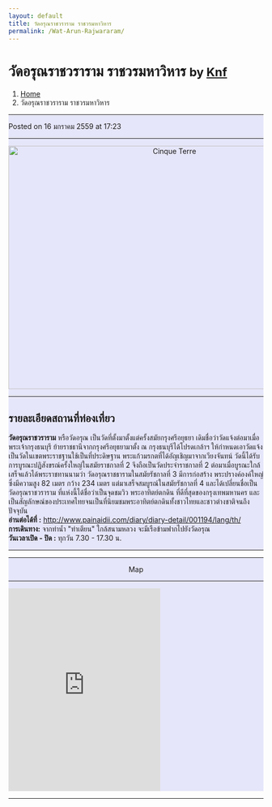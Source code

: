 ```yaml
---
layout: default
title: วัดอรุณราชวราราม ราชวรมหาวิหาร
permalink: /Wat-Arun-Rajwararam/
---
```


<!-- Page Content -->
<div class="container">
<!-- Page Heading/Breadcrumbs -->
  <div class="row">
    <div class="col-lg-12">
      <h1 class="page-header"> วัดอรุณราชวราราม ราชวรมหาวิหาร
        <small>by <a href="#"> Knf</a>
        </small>
      </h1>
      <ol class="breadcrumb">
        <li><a href="index.html">Home</a>
        </li>
        <li class="active">วัดอรุณราชวราราม ราชวรมหาวิหาร</li>
      </ol>
    </div>
  </div>
<!-- /.row -->
<!-- Content Row -->
  <div class="row">
<!-- Blog Post Content Column -->
  <div class="col-md-8" style="background-color:lavender;" >
<!-- Blog Post -->
  <hr>
<!-- Date/Time -->
  <p><i class="fa fa-clock-o"></i> Posted on 16 มกราคม 2559 at 17:23 </p>
  <hr>
<!-- Preview Image -->
  <center>
    <img src="http://img.painaidii.com/images/20131226_3_1388041544_887754.jpg"
    class="img-thumbnail" alt="Cinque Terre" width="640" height="480">
  </center>
  <hr>
<!-- Post Content -->
  <h2>รายละเอียดสถานที่ท่องเที่ยว</h2>
    <div class="well well-lg">
      <b>วัดอรุณราชวราราม</b> หรือวัดอรุณ เป็นวัดที่ตั้งมาตั้งแต่ครั้งสมัยกรุงศรีอยุธยา เดิมชื่อว่าวัดแจ้งต่อมาเมื่อพระเจ้ากรุงธนบุรี
      ย้ายราชธานีจากกรุงศรีอยุธยามาตั้ง ณ กรุงธนบุรีได้โปรดเกล้าฯ ให้กำหนดเอาวัดแจ้งเป็นวัดในเขตพระราชฐานใช้เป็นที่ประดิษฐาน
      พระแก้วมรกตที่ได้อัญเชิญมาจากเวียงจันทน์ วัดนี้ได้รับการบูรณะปฏิสังขรณ์ครั้งใหญ่ในสมัยราชกาลที่ 2 จึงถือเป็นวัดประจำราชกาลที่ 2
      ต่อมาเมื่อบูรณะใกล้เสร็จแล้วได้พระราชทานนามว่า วัดอรุณราชธารามในสมัยรัชกาลที่ 3 มีการก่อสร้าง พระปรางค์องค์ใหญ่ซึ่งมีความสูง 82 เมตร กว้าง 234 เมตร
      แต่มาเสร็จสมบูรณ์ในสมัยรัชกาลที่ 4 และได้เปลี่ยนชื่อเป็น วัดอรุณราชวราราม ที่แห่งนี้ได้ชื่อว่าเป็นจุดชมวิว
      พระอาทิตย์ตกดิน ที่ดีที่สุดของกรุงเทพมหานคร และเป็นสัญลักษณ์ของประเทศไทยจนเป็นที่นิยมชมพระอาทิตย์ตกดินทั้งชาวไทยและชาวต่างชาติจนถึงปัจจุบัน
      <br><b>อ่านต่อได้ที่ :</b> <a href="http://www.painaidii.com/diary/diary-detail/001194/lang/th/ ">http://www.painaidii.com/diary/diary-detail/001194/lang/th/ </a>
      <br><b>การเดินทาง:</b> จากท่าน้ำ "ท่าเตียน" ใกล้สนามหลวง จะมีเรือข้ามฟากไปยังวัดอรุณ
      <br><b>วันเวลาเปิด - ปิด :</b> ทุกวัน 7.30 - 17.30 น.
    </div>
    <hr>
  </div>
      <div class="col-md-4" style="background-color:lavender;">
        <hr>
        <div class="well well-lg">
          <center><p><i class="fa fa-3x fa-map-marker"></i> Map</p></center>
          <hr>
          <iframe src="https://www.google.com/maps/embed?pb=!1m18!1m12!1m3!1d3875.5824883903706!2d100.48681781524033!3d13.74370890118283!2m3!1f0!2f0!3f0!3m2!1i1024!2i768!4f13.1!3m3!1m2!1s0x30e29906eaff2b69%3A0x86fd997e5694b89d!2z4Lin4Lix4LiU4Lit4Lij4Li44LiT4Lij4Liy4LiK4Lin4Lij4Liy4Lij4Liy4Lih!5e0!3m2!1sth!2sth!4v1452973097970" width="300" height="400" frameborder="0" style="border:0" allowfullscreen></iframe>
        </div>
      </div>
    </div>
  </div>
<!-- /.row -->
<hr>
